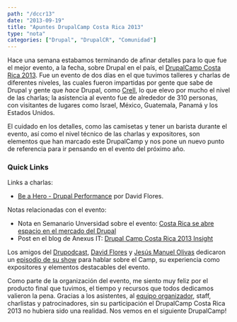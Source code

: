 ```yaml
---
path: "/dccr13"
date: "2013-09-19"
title: "Apuntes DrupalCamp Costa Rica 2013"
type: "nota"
categories: ["Drupal", "DrupalCR", "Comunidad"]
---
```


Hace una semana estabamos terminando de afinar detalles para lo que fue el mejor evento, a la fecha, sobre Drupal en el país, el [DrupalCamp Costa Rica 2013](http://camp2013.drupalcr.org/). Fue un evento de dos días en el que tuvimos talleres y charlas de diferentes niveles, las cuales fueron impartidas por gente que sabe de Drupal y gente que _hace_ Drupal, como [Crell](https://drupal.org/user/26398), lo que elevo por mucho el nivel de las charlas; la asistencia al evento fue de alrededor de 310 personas, con visitantes de lugares como Israel, México, Guatemala, Panamá y los Estados Unidos.

El cuidado en los detalles, como las camisetas y tener un barista durante el evento, así como el nivel técnico de las charlas y expositores, son elementos que han marcado este DrupalCamp y nos pone un nuevo punto de referencia para ir pensando en el evento del próximo año.

### Quick Links

Links a charlas:

* [Be a Hero - Drupal Performance](http://slid.es/dmouse/performance) por David Flores.

Notas relacionadas con el evento:

* Nota en Semanario Unversidad sobre el evento: [Costa Rica se abre espacio en el mercado del Drupal](http://www.semanariouniversidad.ucr.cr/noticias/4192-Hoy%20en%20la%20U/11470-costa-rica-se-abre-espacio-en-el-mercado-del-drupal.html)
* Post en el blog de Anexus IT: [Drupal Camp Costa Rica 2013 Insight](http://www.anexusit.com/drupalcamp-costa-rica-2013-insight)

Los amigos del [Drupodcast](http://www.drupodcast.com/), [David Flores](https://twitter.com/dmouse) y [Jesús Manuel Olivas](http://jmolivas.com/) dedicaron un [episodio de su show](https://youtu.be/G7gJfmjaWjo) para hablar sobre el Camp, su experiencia como expositores y elementos destacables del evento.

Como parte de la organización del evento, me siento muy feliz por el producto final que tuvimos, el tiempo y recursos que todos dedicamos valieron la pena. Gracias a los asistentes, al [equipo organizador](http://camp2013.drupalcr.org/es/creditos), staff, charlistas y patrocinadores, sin su participación el DrupalCamp Costa Rica 2013 no hubiera sido una realidad. Nos vemos en el siguiente DrupalCamp!